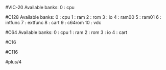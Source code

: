 #VIC-20
Available banks:
     0 :  cpu

#C128
Available banks:
     0 :  cpu
     1 :  ram
     2 :  rom
     3 :  io
     4 :  ram00
     5 :  ram01
     6 :  intfunc
     7 :  extfunc
     8 :  cart
     9 :  c64rom
     10 :  vdc

#C64
Available banks:
     0 :  cpu
     1 :  ram
     2 :  rom
     3 :  io
     4 :  cart


#C16




#C116



#plus/4
